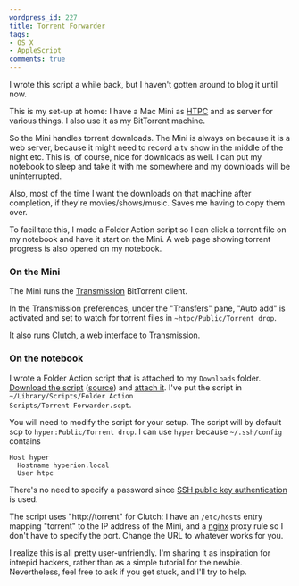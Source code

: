 ```yaml
---
wordpress_id: 227
title: Torrent Forwarder
tags:
- OS X
- AppleScript
comments: true
---
```

I wrote this script a while back, but I haven't gotten around to blog it until now.

This is my set-up at home: I have a Mac Mini as <a href="http://en.wikipedia.org/wiki/Home_theater_PC">HTPC</a> and as server for various things. I also use it as my BitTorrent machine.

So the Mini handles torrent downloads. The Mini is always on because it is a web server, because it might need to record a tv show in the middle of the night etc. This is, of course, nice for downloads as well. I can put my notebook to sleep and take it with me somewhere and my downloads will be uninterrupted.

Also, most of the time I want the downloads on that machine after completion, if they're movies/shows/music. Saves me having to copy them over.

To facilitate this, I made a Folder Action script so I can click a torrent file on my notebook and have it start on the Mini. A web page showing torrent progress is also opened on my notebook.

<!--more-->

<h3>On the Mini</h3>

The Mini runs the <a href="http://www.transmissionbt.com/">Transmission</a> BitTorrent client.

In the Transmission preferences, under the "Transfers" pane, "Auto add" is activated and set to watch for torrent files in <code>~htpc/Public/Torrent drop</code>.

It also runs <a href="http://clutchbt.com/">Clutch</a>, a web interface to Transmission.

<h3>On the notebook</h3>

I wrote a Folder Action script that is attached to my <code>Downloads</code> folder. <a href="http://pastie.textmate.org/pastes/171463/download">Download the script</a> (<a href="http://pastie.textmate.org/171463">source</a>) and <a href="https://henrik.nyh.se/2007/10/lift-the-leopard-download-quarantine">attach it</a>. I've put the script in <code>~/Library/Scripts/Folder Action Scripts/Torrent Forwarder.scpt</code>.

You will need to modify the script for your setup. The script will by default scp to <code>hyper:Public/Torrent drop</code>. I can use <code>hyper</code> because <code>~/.ssh/config</code> contains

``` text ~/.ssh/config
Host hyper
  Hostname hyperion.local
  User htpc
```

There's no need to specify a password since <a href="http://www.noah.org/wiki/SSH_public_keys">SSH public key authentication</a> is used.

The script uses "http://torrent" for Clutch: I have an <code>/etc/hosts</code> entry mapping "torrent" to the IP address of the Mini, and a <a href="http://nginx.net/">nginx</a> proxy rule so I don't have to specify the port. Change the URL to whatever works for you.

I realize this is all pretty user-unfriendly. I'm sharing it as inspiration for intrepid hackers, rather than as a simple tutorial for the newbie. Nevertheless, feel free to ask if you get stuck, and I'll try to help.
